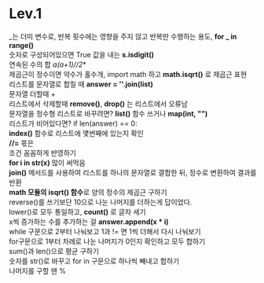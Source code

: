 # Lev.1


_는 더미 변수로, 반복 횟수에는 영향을 주지 않고 반복만 수행하는 용도, **for _ in range()**<br/>
숫자로 구성되어있으면 True 값을 내는 **s.isdigit()**<br/>
연속된 수의 합 **a*(a+1)//2**<br/>
제곱근이 정수이면 약수가 홀수개, import math 하고 **math.isqrt()** 로 제곱근 표현<br/>
리스트를 문자열로 합칠 때 **answer = ''.join(list)**<br/>
문자열 더할때 +<br/>
리스트에서 삭제할때 **remove()**, **drop()** 는 리스트에서 오류남<br/>
문자열을 정수형 리스트로 바꾸려면? **list()** 함수 쓰거나 **map(int, "")**<br/>
리스트가 비어있다면? if len(answer) == 0:<br/>
**index()** 함수로 리스트에 몇번째에 있는지 확인<br/>
**//=** 몫은 <br/>
조건 꼼꼼하게 반영하기<br/>
**for i in str(x)** 많이 써먹음<br/>
**join()** 메서드를 사용하여 리스트를 하나의 문자열로 결합한 뒤, 정수로 변환하여 결과를 반환<br/>
**math 모듈의 isqrt() 함수**로 양의 정수의 제곱근 구하기<br/>
reverse()를 쓰기보단 10으로 나눈 나머지를 더하는게 답이었다.<br/>
lower()로 모두 통일하고, **count()** 로 글자 세기<br/>
x씩 증가하는 수를 추가하는 걸 **answer.append(x * i)**<br/>
while 구문으로 2부터 나눠보고 1과 != 면 1씩 더해서 다시 나눠보기<br/>
for구문으로 1부터 차례로 나눈 나머지가 0인지 확인하고 모두 합하기<br/>
sum()과 len()으로 평균 구하기<br/>
숫자를 str()로 바꾸고 for in 구문으로 하나씩 빼내고 합하기<br/>
나머지를 구할 땐 %<br/>
